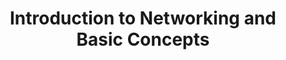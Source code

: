 ---
layout: single
title: "Introduction to Networking and Basic Concepts"
permalink: /network-lectures/l1-intro
toc: true
breadcrumbs: true
sidebar:
  - title: "Lectures"
    image: /assets/images/logo.png
    image_alt: "image"
    nav: network-lectures
taxonomy: markup
---